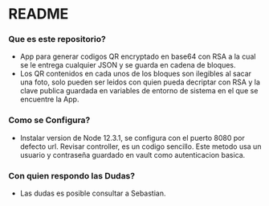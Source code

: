 # README #

### Que es este repositorio? ###
* App para generar codigos QR encryptado en base64 con RSA a la cual se le entrega cualquier JSON y se guarda en cadena de bloques. 
* Los QR contenidos en cada unos de los bloques son ilegibles al sacar una foto, solo pueden ser leidos con quien pueda decriptar con RSA y la clave publica guardada en variables de entorno de sistema en el que se encuentre la App.

### Como se Configura? ###

* Instalar version de Node 12.3.1, se configura con el puerto 8080 por defecto url. Revisar controller, es un codigo sencillo. Este metodo usa un usuario y contraseña guardado en vault como autenticacion basica.

### Con quien respondo las Dudas? ###

* Las dudas es posible consultar a Sebastian.
